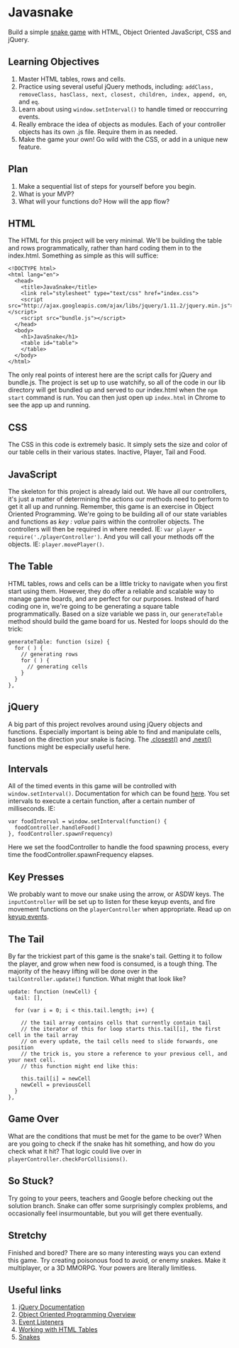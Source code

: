 # Javasnake
Build a simple [snake game](http://playsnake.org/) with HTML, Object Oriented JavaScript, CSS and jQuery.

## Learning Objectives
1. Master HTML tables, rows and cells.
1. Practice using several useful jQuery methods, including: `addClass, removeClass, hasClass, next, closest, children, index, append, on`, and `eq`.
1. Learn about using `window.setInterval()` to handle timed or reoccurring events.
1. Really embrace the idea of objects as modules. Each of your controller objects has its own .js file. Require them in as needed.
1. Make the game your own! Go wild with the CSS, or add in a unique new feature.

## Plan
1. Make a sequential list of steps for yourself before you begin.
1. What is your MVP?
1. What will your functions do? How will the app flow?  

## HTML
The HTML for this project will be very minimal. We'll be building the table and rows programmatically, rather than hard coding them in to the index.html. Something as simple as this will suffice:
```
<!DOCTYPE html>
<html lang="en">
  <head>
    <title>JavaSnake</title>
    <link rel="stylesheet" type="text/css" href="index.css">
    <script src="http://ajax.googleapis.com/ajax/libs/jquery/1.11.2/jquery.min.js"></script>
    <script src="bundle.js"></script>
  </head>
  <body>
    <h1>JavaSnake</h1>
    <table id="table">
    </table>
  </body>
</html>
```
The only real points of interest here are the script calls for jQuery and bundle.js. The project is set up to use watchify, so all of the code in our lib directory will get bundled up and served to our index.html when the `npm start` command is run. You can then just open up `index.html` in Chrome to see the app up and running.

## CSS
The CSS in this code is extremely basic. It simply sets the size and color of our table cells in their various states. Inactive, Player, Tail and Food.

## JavaScript
The skeleton for this project is already laid out. We have all our controllers, it's just a matter of determining the actions our methods need to perform to get it all up and running. Remember, this game is an exercise in Object Oriented Programming. We're going to be building all of our state variables and functions as *key : value* pairs within the controller objects. The controllers will then be required in where needed. IE: `var player = require('./playerController')`. And you will call your methods off the objects. IE: `player.movePlayer()`.

## The Table
HTML tables, rows and cells can be a little tricky to navigate when you first start using them. However, they do offer a reliable and scalable way to manage game boards, and are perfect for our purposes. Instead of hard coding one in, we're going to be generating a square table programmatically. Based on a size variable we pass in, our `generateTable` method should build the game board for us. Nested for loops should do the trick:
```
generateTable: function (size) {
  for ( ) {
    // generating rows
    for ( ) {
      // generating cells
    }
  }
},
```

## jQuery
A big part of this project revolves around using jQuery objects and functions. Especially important is being able to find and manipulate cells, based on the direction your snake is facing. The [.closest()](https://api.jquery.com/closest/) and [.next()](https://api.jquery.com/next/) functions might be especially useful here.

## Intervals
All of the timed events in this game will be controlled with `window.setInterval()`. Documentation for which can be found [here](http://www.w3schools.com/jsref/met_win_setinterval.asp). You set intervals to execute a certain function, after a certain number of milliseconds. IE:
```
var foodInterval = window.setInterval(function() {
  foodController.handleFood()
}, foodController.spawnFrequency)
```
Here we set the foodController to handle the food spawning process, every time the foodController.spawnFrequency elapses.

## Key Presses
We probably want to move our snake using the arrow, or ASDW keys. The `inputController` will be set up to listen for these keyup events, and fire movement functions on the `playerController` when appropriate. Read up on [keyup events](https://api.jquery.com/keyup/).

## The Tail
By far the trickiest part of this game is the snake's tail. Getting it to follow the player, and grow when new food is consumed, is a tough thing. The majority of the heavy lifting will be done over in the `tailController.update()` function. What might that look like?
```
update: function (newCell) {
  tail: [],

  for (var i = 0; i < this.tail.length; i++) {

    // the tail array contains cells that currently contain tail
    // the iterator of this for loop starts this.tail[i], the first cell in the tail array
    // on every update, the tail cells need to slide forwards, one position
    // the trick is, you store a reference to your previous cell, and your next cell.
    // this function might end like this:

    this.tail[i] = newCell
    newCell = previousCell
  }
},
```

## Game Over
What are the conditions that must be met for the game to be over? When are you going to check if the snake has hit something, and how do you check what it hit? That logic could live over in `playerController.checkForCollisions()`.

## So Stuck?
Try going to your peers, teachers and Google before checking out the solution branch. Snake can offer some surprisingly complex problems, and occasionally feel insurmountable, but you will get there eventually.

## Stretchy
Finished and bored? There are so many interesting ways you can extend this game. Try creating poisonous food to avoid, or enemy snakes. Make it multiplayer, or a 3D MMORPG. Your powers are literally limitless.

## Useful links
1. [jQuery Documentation](https://api.jquery.com/)
1. [Object Oriented Programming Overview](https://www.youtube.com/watch?v=NUl8lcbeN2Y)
1. [Event Listeners](http://www.w3schools.com/jsref/met_document_addeventlistener.asp)
1. [Working with HTML Tables](https://css-tricks.com/complete-guide-table-element/)
1. [Snakes](https://www.google.com/search?site=&tbm=isch&source=hp&biw=1212&bih=527&q=snakes&oq=snakes&gs_l=img.3...1294.1797.0.1903.0.0.0.0.0.0.0.0..0.0....0...1ac.1.64.img..0.0.0.5Q2CSDDNUa8)

